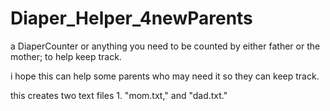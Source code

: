 # Diaper_Helper_4newParents
a DiaperCounter or anything you need to be counted by either father or the mother; to help keep track.

i hope this can help some parents who may need it so they can keep track.

this creates two text files 1. "mom.txt," and "dad.txt." 
